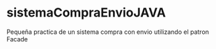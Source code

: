 # sistemaCompraEnvioJAVA
Pequeña practica de un sistema compra con envio utilizando el patron Facade

